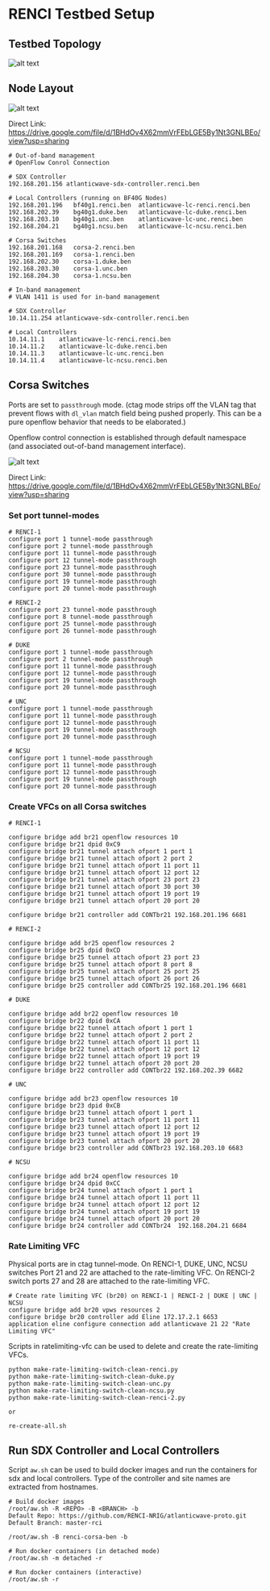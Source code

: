 # RENCI Testbed Setup

## Testbed Topology

![alt text](figures/AW-SDX-Topology.png)

## Node Layout

![alt text](figures/AW-SDX-Node-Layout.png)

Direct Link: https://drive.google.com/file/d/1BHdOv4X62mmVrFEbLGE5By1Nt3GNLBEo/view?usp=sharing

```
# Out-of-band management
# OpenFlow Conrol Connection

# SDX Controller
192.168.201.156 atlanticwave-sdx-controller.renci.ben

# Local Controllers (running on BF40G Nodes)
192.168.201.196   bf40g1.renci.ben  atlanticwave-lc-renci.renci.ben
192.168.202.39    bg40g1.duke.ben   atlanticwave-lc-duke.renci.ben
192.168.203.10    bg40g1.unc.ben    atlanticwave-lc-unc.renci.ben
192.168.204.21    bg40g1.ncsu.ben   atlanticwave-lc-ncsu.renci.ben

# Corsa Switches
192.168.201.168   corsa-2.renci.ben
192.168.201.169   corsa-1.renci.ben
192.168.202.30    corsa-1.duke.ben
192.168.203.30    corsa-1.unc.ben
192.168.204.30    corsa-1.ncsu.ben

```

```
# In-band management
# VLAN 1411 is used for in-band management

# SDX Controller
10.14.11.254 atlanticwave-sdx-controller.renci.ben

# Local Controllers
10.14.11.1    atlanticwave-lc-renci.renci.ben
10.14.11.2    atlanticwave-lc-duke.renci.ben
10.14.11.3    atlanticwave-lc-unc.renci.ben
10.14.11.4    atlanticwave-lc-ncsu.renci.ben

```





## Corsa Switches

Ports are set to `passthrough` mode. (ctag mode strips off the VLAN tag that prevent flows with `dl_vlan` match field being pushed properly. This can be a pure openflow behavior that needs to be elaborated.)

Openflow control connection is established through default namespace (and associated out-of-band management interface).

![alt text](figures/AW-SDX-Corsa-Tunnel-Layout.png)

Direct Link: https://drive.google.com/file/d/1BHdOv4X62mmVrFEbLGE5By1Nt3GNLBEo/view?usp=sharing


### Set port tunnel-modes

```
# RENCI-1
configure port 1 tunnel-mode passthrough
configure port 2 tunnel-mode passthrough
configure port 11 tunnel-mode passthrough
configure port 12 tunnel-mode passthrough
configure port 23 tunnel-mode passthrough
configure port 30 tunnel-mode passthrough
configure port 19 tunnel-mode passthrough
configure port 20 tunnel-mode passthrough

# RENCI-2
configure port 23 tunnel-mode passthrough
configure port 8 tunnel-mode passthrough
configure port 25 tunnel-mode passthrough
configure port 26 tunnel-mode passthrough

# DUKE
configure port 1 tunnel-mode passthrough
configure port 2 tunnel-mode passthrough
configure port 11 tunnel-mode passthrough
configure port 12 tunnel-mode passthrough
configure port 19 tunnel-mode passthrough
configure port 20 tunnel-mode passthrough

# UNC
configure port 1 tunnel-mode passthrough
configure port 11 tunnel-mode passthrough
configure port 12 tunnel-mode passthrough
configure port 19 tunnel-mode passthrough
configure port 20 tunnel-mode passthrough

# NCSU
configure port 1 tunnel-mode passthrough
configure port 11 tunnel-mode passthrough
configure port 12 tunnel-mode passthrough
configure port 19 tunnel-mode passthrough
configure port 20 tunnel-mode passthrough

```


### Create VFCs on all Corsa switches

```
# RENCI-1

configure bridge add br21 openflow resources 10
configure bridge br21 dpid 0xC9
configure bridge br21 tunnel attach ofport 1 port 1
configure bridge br21 tunnel attach ofport 2 port 2
configure bridge br21 tunnel attach ofport 11 port 11
configure bridge br21 tunnel attach ofport 12 port 12
configure bridge br21 tunnel attach ofport 23 port 23
configure bridge br21 tunnel attach ofport 30 port 30
configure bridge br21 tunnel attach ofport 19 port 19 
configure bridge br21 tunnel attach ofport 20 port 20 

configure bridge br21 controller add CONTbr21 192.168.201.196 6681

# RENCI-2

configure bridge add br25 openflow resources 2
configure bridge br25 dpid 0xCD
configure bridge br25 tunnel attach ofport 23 port 23
configure bridge br25 tunnel attach ofport 8 port 8
configure bridge br25 tunnel attach ofport 25 port 25
configure bridge br25 tunnel attach ofport 26 port 26
configure bridge br25 controller add CONTbr25 192.168.201.196 6681

# DUKE

configure bridge add br22 openflow resources 10 
configure bridge br22 dpid 0xCA
configure bridge br22 tunnel attach ofport 1 port 1 
configure bridge br22 tunnel attach ofport 2 port 2 
configure bridge br22 tunnel attach ofport 11 port 11
configure bridge br22 tunnel attach ofport 12 port 12
configure bridge br22 tunnel attach ofport 19 port 19 
configure bridge br22 tunnel attach ofport 20 port 20 
configure bridge br22 controller add CONTbr22 192.168.202.39 6682

# UNC

configure bridge add br23 openflow resources 10 
configure bridge br23 dpid 0xCB
configure bridge br23 tunnel attach ofport 1 port 1 
configure bridge br23 tunnel attach ofport 11 port 11
configure bridge br23 tunnel attach ofport 12 port 12
configure bridge br23 tunnel attach ofport 19 port 19 
configure bridge br23 tunnel attach ofport 20 port 20 
configure bridge br23 controller add CONTbr23 192.168.203.10 6683

# NCSU

configure bridge add br24 openflow resources 10 
configure bridge br24 dpid 0xCC
configure bridge br24 tunnel attach ofport 1 port 1 
configure bridge br24 tunnel attach ofport 11 port 11 
configure bridge br24 tunnel attach ofport 12 port 12 
configure bridge br24 tunnel attach ofport 19 port 19 
configure bridge br24 tunnel attach ofport 20 port 20 
configure bridge br24 controller add CONTbr24  192.168.204.21 6684

```



### Rate Limiting VFC

Physical ports are in ctag tunnel-mode.
On RENCI-1, DUKE, UNC, NCSU switches Port 21 and 22 are attached to the rate-limiting VFC.
On RENCI-2 switch ports 27 and 28 are attached to the rate-limiting VFC.

```
# Create rate limiting VFC (br20) on RENCI-1 | RENCI-2 | DUKE | UNC | NCSU
configure bridge add br20 vpws resources 2
configure bridge br20 controller add Eline 172.17.2.1 6653
application eline configure connection add atlanticwave 21 22 "Rate Limiting VFC"
```

Scripts in ratelimiting-vfc can be used to delete and create the rate-limiting VFCs.

```
python make-rate-limiting-switch-clean-renci.py 
python make-rate-limiting-switch-clean-duke.py 
python make-rate-limiting-switch-clean-unc.py 
python make-rate-limiting-switch-clean-ncsu.py 
python make-rate-limiting-switch-clean-renci-2.py

or 

re-create-all.sh

```


## Run SDX Controller and Local Controllers

Script `aw.sh` can be used to build docker images and run the containers for sdx and local controllers.
Type of the controller and site names are extracted from hostnames. 

```
# Build docker images
/root/aw.sh -R <REPO> -B <BRANCH> -b
Default Repo: https://github.com/RENCI-NRIG/atlanticwave-proto.git
Default Branch: master-rci

/root/aw.sh -B renci-corsa-ben -b

# Run docker containers (in detached mode)
/root/aw.sh -m detached -r 

# Run docker containers (interactive)
/root/aw.sh -r 
```

